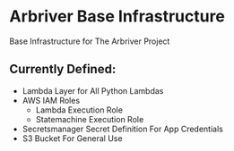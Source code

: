 # Arbriver Base Infrastructure
Base Infrastructure for The Arbriver Project

## Currently Defined:
- Lambda Layer for All Python Lambdas
- AWS IAM Roles
  - Lambda Execution Role
  - Statemachine Execution Role
- Secretsmanager Secret Definition For App Credentials
- S3 Bucket For General Use
